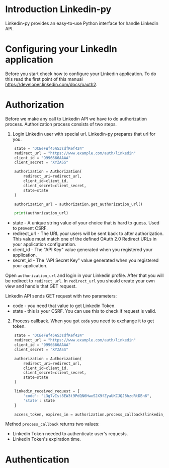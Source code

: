 # Introduction Linkedin-py

Linkedin-py provides an easy-to-use Python interface for handle Linkedin API.

# Configuring your LinkedIn application

Before you start check how to configure your Linkedin application. To do this read the first point of this manual https://developer.linkedin.com/docs/oauth2.


# Authorization

Before we make any call to Linkedin API we have to do authorization process. Authorization process consists of two steps.

1. Login Linkedin user with special url. Linkedin-py prepares that url for you.

```python
    state = "DCEeFWf45A53sdfKef424"
    redirect_url = "https://www.example.com/auth/linkedin"
    client_id = "9996666AAAA"
    client_secret = "XYZASS"

    authorization = Authorization(
        redirect_uri=redirect_url, 
        client_id=client_id, 
        client_secret=client_secret, 
        state=state
    )

    authorization_url = authorization.get_authorization_url()

    print(authorization_url)
```
- state - A unique string value of your choice that is hard to guess. Used to prevent CSRF.
- redirect_url - The URL your users will be sent back to after authorization. This value must match one of the defined OAuth 2.0 Redirect URLs in your application configuration.
- client_id - The "API Key" value generated when you registered your application.
- secret_id - The "API Secret Key" value generated when you registered your application.

Open `authorization_url` and login in your Linkedin profile. After that you will be redirect to `redirect_url`.
In `redirect_url` you should create your own view and handle that GET request.

Linkedin API sends GET request with two parameters:
- code - you need that value to get Linkedin Token.
- state - this is your CSRF. You can use this to check if request is valid.

2. Process callback.
When you got `code` you need to exchange it to get token.

```python
    state = "DCEeFWf45A53sdfKef424"
    redirect_url = "https://www.example.com/auth/linkedin"
    client_id = "9996666AAAA"
    client_secret = "XYZASS"

    authorization = Authorization(
        redirect_uri=redirect_url,
        client_id=client_id,
        client_secret=client_secret,
        state=state
    )

    linkedin_received_request = {
        'code': "L3g7vIst8EW3t9PdQN6HwxS2X9fZyaUKCJQJ8hzdRtDBn6",
        'state': state
    }

    access_token, expires_in = authorization.process_callback(linkedin_received_request)
```

Method `process_callback` returns two values:
   - Linkedin Token needed to authenticate user's requests.
   - Linkedin Token's expiration time.


# Authentication